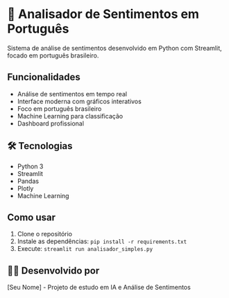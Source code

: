 # 🤖 Analisador de Sentimentos em Português

Sistema de análise de sentimentos desenvolvido em Python com Streamlit, focado em português brasileiro.

##  Funcionalidades

- Análise de sentimentos em tempo real
- Interface moderna com gráficos interativos
-  Foco em português brasileiro
- Machine Learning para classificação
- Dashboard profissional

## 🛠️ Tecnologias

- Python 3
- Streamlit
- Pandas
- Plotly
- Machine Learning

##  Como usar

1. Clone o repositório
2. Instale as dependências: `pip install -r requirements.txt`
3. Execute: `streamlit run analisador_simples.py`

## 👩‍💻 Desenvolvido por

[Seu Nome] - Projeto de estudo em IA e Análise de Sentimentos
